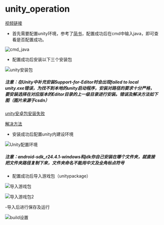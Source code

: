 #  unity_operation

[视频链接](https://github.com/Vin1003/unity_operation/blob/master/unity_operation.mp4)

- 首先需要配置unity环境，参考了[简书](https://www.jianshu.com/p/74a20243d0c4)，配置成功后在cmd中输入java，即可查看是否配置成功。

![cmd_java](https://upload-images.jianshu.io/upload_images/8399110-13f8f0cd48bae9f9.png?imageMogr2/auto-orient/strip%7CimageView2/2/w/1240)

- 配置成功后安装以下三个安装包

![unity安装包](https://upload-images.jianshu.io/upload_images/8399110-b2a3b55d689ab0ad.png?imageMogr2/auto-orient/strip%7CimageView2/2/w/1240)

##### 注意：在Unity中补充安装Support-for-Editor时会出现failed to local unity.exe错误，为找不到本地的unity启动程序，安装对路径的要求十分严格，要安装选择在对应版本的Editor目录的上一级目录进行安装。错误及解决方法如下图（图片来源于csdn）

[unity安卓包安装失败](https://img-blog.csdn.net/20180315210402149)

[解决方法](https://img-blog.csdnimg.cn/20181112115454984.png)

- 安装成功后配置unity内建设环境

![Unity配置环境](https://upload-images.jianshu.io/upload_images/8399110-1a9d1fb5ad9f2fa0.png?imageMogr2/auto-orient/strip%7CimageView2/2/w/1240)

##### 注意：android-sdk_r24.4.1-windows和jdk你自己安装在哪个文件夹，就直接把文件夹路径复制下来，文件夹命名不能用中文及全角标点符号

- 配置成功后导入游戏包（unitypackage）

![导入游戏包](https://upload-images.jianshu.io/upload_images/8399110-56eaf9499b6fa65c.jpg?imageMogr2/auto-orient/strip%7CimageView2/2/w/1240)

![导入游戏包2](https://upload-images.jianshu.io/upload_images/8399110-d16c4512668da83e.png?imageMogr2/auto-orient/strip%7CimageView2/2/w/1240)

-导入后进行保存及运行

![build设置](https://upload-images.jianshu.io/upload_images/8399110-b5123b91c3b793e8.png?imageMogr2/auto-orient/strip%7CimageView2/2/w/1240)



